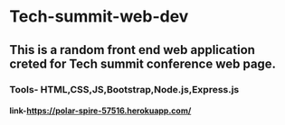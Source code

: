 # Tech-summit-web-dev
## This is a random front end web application creted for Tech summit conference web page.
### Tools- HTML,CSS,JS,Bootstrap,Node.js,Express.js
#### link-https://polar-spire-57516.herokuapp.com/

